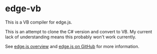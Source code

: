 edge-vb
=======

This is a VB compiler for edge.js.

This is an attempt to clone the C# version and convert to VB. My current lack of understanding means this probably won't work currently.

See [edge.js overview](http://tjanczuk.github.com/edge) and [edge.js on GitHub](https://github.com/tjanczuk/egde) for more information. 
